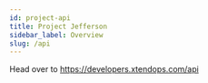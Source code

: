 ```yaml
---
id: project-api
title: Project Jefferson 
sidebar_label: Overview
slug: /api
---
```


Head over to https://developers.xtendops.com/api